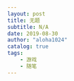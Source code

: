```yaml
---
layout: post
title: 无题
subtitle: N/A
date: 2019-08-30
author: "aloha1024"
catalog: true
tags:
    - 游戏
    - 随笔
---
```

